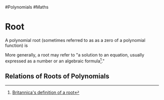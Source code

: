 #Polynomials #Maths 

[^1]: [Britannica's definition of a root](https://www.britannica.com/science/root-mathematics)
# Root
A polynomial root (sometimes referred to as as a zero of a polynomial function) is 

More generally, a root may refer to "a solution to an equation, usually expressed as a number or an algebraic formula[^1]."

## Relations of Roots of Polynomials
